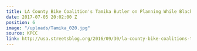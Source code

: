 ```yaml
---
title: LA County Bike Coalition's Tamika Butler on Planning While Black
date: 2017-07-05 20:02:00 Z
position: 6
image: "/uploads/Tamika_020.jpg"
source: KPCC
link: http://usa.streetsblog.org/2016/09/30/la-county-bike-coalitions-tamika-butler-on-planning-while-black/
---
```


